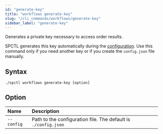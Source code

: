 ```yaml
---
id: "generate-key"
title: "workflows generate-key"
slug: "/cli_commands/workflows/generate-key"
sidebar_label: "generate-key"
---
```


Generates a private key necessary to access order results.

SPCTL generates this key automatically during the [configuration](/developers/cli_guides/configure). Use this command only if you need another key or if you create the `config.json` file manually.

## Syntax

```
./spctl workflows generate-key [option]
```

## Option

|**Name**|**Description**|
| :- | :- |
|`--config`|Path to the configuration file. The default is `./config.json`|

